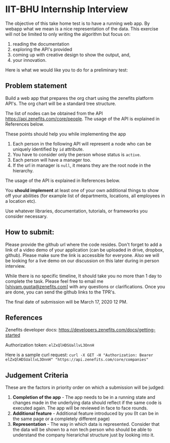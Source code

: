# IIT-BHU Internship Interview

The objective of this take home test is to have a running web app. By webapp what we mean is a nice representation of the data. This exercise will not be limited to only writing the algorithm but focus on:
1. reading the documentation
2. exploring the API's provided
3. coming up with creative design to show the output, and,
4. your innovation.

Here is what we would like you to do for a preliminary test:

## Problem statement
Build a web app that prepares the org chart using the zenefits platform API's. The org chart will be a standard tree structure.

The list of nodes can be obtained from the API https://api.zenefits.com/core/people. The usage of the API is explained in References below.

These points should help you while implementing the app
1. Each person in the following API will represent a node who can be uniquely identified by `id` attribute. 
2. You have to consider only the person whose status is `active`. 
3. Each person will have a manager too. 
4. If the url in manager is `null`, it means they are the root node in the hierarchy. 

The usage of the API is explained in References below.

You **should implement** at least one of your own additional things to show off your abilities (for example list of departments, locations, all employees in a location etc).

Use whatever libraries, documentation, tutorials, or frameworks you consider necessary.

## How to submit:
Please provide the github url where the code resides. Don't forget to add a link of a video demo of your application (can be uploaded in drive, dropbox, github). Please make sure the link is accessible for everyone. Also we will be looking for a live demo on our discussion on this later during in person interview.

While there is no specific timeline, It should take you no more than 1 day to complete the task. Please feel free to email me [shivam.gupta@zenefits.com] with any questions or clarifications. Once you are done, you can send the github links to the TPR's.

The final date of submission will be March 17, 2020 12 PM.

## References
Zenefits developer docs: https://developers.zenefits.com/docs/getting-started

Authorization token: `elZxQlHDSUallvL3OnnH`

Here is a sample curl request:
`curl -X GET -H "Authorization: Bearer elZxQlHDSUallvL3OnnH" "https://api.zenefits.com/core/companies"`

## Judgement Criteria
These are the factors in priority order on which a submission will be judged:
1. **Completion of the app** - The app needs to be in a running state and changes made in the underlying data should reflect if the same code is executed again. The app will be reviewed in face to face rounds.
2. **Additional feature** - Additional feature introduced by you (It can be in the same page or a completely different page)
3. **Representation** - The way in which data is represented. Consider that the data will be shown to a non tech person who should be able to understand the company hierarichal structure just by looking into it.
